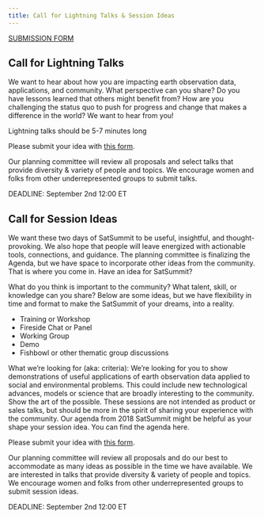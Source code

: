 ```yaml
---
title: Call for Lightning Talks & Session Ideas
---
```


[SUBMISSION FORM](https://forms.gle/Ma4AfoXkQqpnMj34A)
## Call for Lightning Talks

We want to hear about how you are impacting earth observation data, applications, and community. What perspective can you share? Do you have lessons learned that others might benefit from? How are you challenging the status quo to push for progress and change that makes a difference in the world? We want to hear from you!

Lightning talks should be 5-7 minutes long

Please submit your idea with [this form](https://forms.gle/Ma4AfoXkQqpnMj34A).

Our planning committee will review all proposals and select talks that provide diversity & variety of people and topics. We encourage women and folks from other underrepresented groups to submit talks. 

DEADLINE: September 2nd 12:00 ET
## Call for Session Ideas

We want these two days of SatSummit to be useful, insightful, and thought-provoking. We also hope that people will leave energized with actionable tools, connections, and guidance. The planning committee is finalizing the Agenda, but we have space to incorporate other ideas from the community. That is where you come in. Have an idea for SatSummit? 

What do you think is important to the community? What talent, skill, or knowledge can you share? Below are some ideas, but we have flexibility in time and format to make the SatSummit of your dreams, into a reality.


- Training or Workshop
- Fireside Chat or Panel
- Working Group
- Demo
- Fishbowl or other thematic group discussions

What we’re looking for (aka: criteria): We’re looking for you to show demonstrations of useful applications of earth observation data applied to social and environmental problems. This could include new technological advances, models or science that are broadly interesting to the community. Show the art of the possible. These sessions are not intended as product or sales talks, but should be more in the spirit of sharing your experience with the community. 
Our agenda from 2018 SatSummit might be helpful as your shape your session idea. You can find the agenda here.

Please submit your idea with [this form](https://forms.gle/Ma4AfoXkQqpnMj34A).

Our planning committee will review all proposals and do our best to accommodate as many ideas as possible in the time we have available. We are interested in talks that provide diversity & variety of people and topics. We encourage women and folks from other underrepresented groups to submit session ideas. 

DEADLINE: September 2nd 12:00 ET